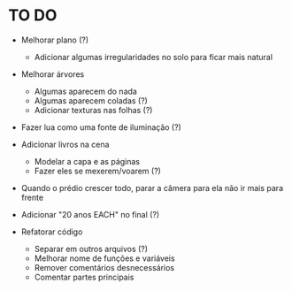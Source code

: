 # TO DO
- Melhorar plano (?)
    - Adicionar algumas irregularidades no solo para ficar mais natural

- Melhorar árvores
    - Algumas aparecem do nada
    - Algumas aparecem coladas (?)
    - Adicionar texturas nas folhas (?)

- Fazer lua como uma fonte de iluminação (?)

- Adicionar livros na cena
    - Modelar a capa e as páginas
    - Fazer eles se mexerem/voarem (?)

- Quando o prédio crescer todo, parar a câmera para ela não ir mais para frente
- Adicionar "20 anos EACH" no final (?)

- Refatorar código
    - Separar em outros arquivos (?)
    - Melhorar nome de funções e variáveis
    - Remover comentários desnecessários
    - Comentar partes principais

